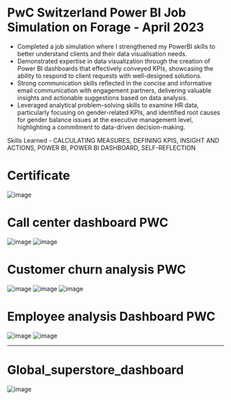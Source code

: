 # PwC Switzerland Power BI Job Simulation on Forage - April 2023


 * Completed a job simulation where I strengthened my PowerBI skills to better
   understand clients and their data visualisation needs.
 * Demonstrated expertise in data visualization through the creation of Power BI
   dashboards that effectively conveyed KPIs, showcasing the ability to respond
   to client requests with well-designed solutions.
 * Strong communication skills reflected in the concise and informative email
   communication with engagement partners, delivering valuable insights and
   actionable suggestions based on data analysis.
 * Leveraged analytical problem-solving skills to examine HR data, particularly
   focusing on gender-related KPIs, and identified root causes for gender
   balance issues at the executive management level, highlighting a commitment
   to data-driven decision-making.

Skills Learned - CALCULATING MEASURES, DEFINING KPIS, INSIGHT AND ACTIONS, POWER BI, POWER BI DASHBOARD, SELF-REFLECTION

# Certificate
![image](https://github.com/pi-mishra/PWC-Internship/assets/102457813/4066cc1a-219b-4ba3-ae13-4b8c11166ed9)

# Call center dashboard PWC
![image](https://user-images.githubusercontent.com/102457813/234508110-78313ece-ff36-4e4a-bb46-937a60614bfc.png)
![image](https://user-images.githubusercontent.com/102457813/234508252-153d46ee-6252-4b86-92e0-6c413b49728a.png)

# Customer churn analysis PWC
![image](https://user-images.githubusercontent.com/102457813/234506701-fc3c3b3d-6db5-4336-b365-cf7720237588.png)
![image](https://user-images.githubusercontent.com/102457813/234506848-8ca8dbf5-09cd-44f1-82bb-f1988443ef8f.png)
![image](https://user-images.githubusercontent.com/102457813/234507018-7292072f-a44f-4f1b-849e-997d50fda9c1.png)

# Employee analysis Dashboard PWC
![image](https://user-images.githubusercontent.com/102457813/235150505-cb00dac5-00d1-48b8-89cf-b077c44c7b41.png)
![image](https://user-images.githubusercontent.com/102457813/235150835-a570efc2-bd37-468a-ad52-46a35220879d.png)

___________________________________________________________________________________________________________________________________________________________________________________________________________________

# Global_superstore_dashboard
![image](https://user-images.githubusercontent.com/102457813/226563746-75f669a3-a31a-4a45-ba15-23a14e99ebeb.png)


